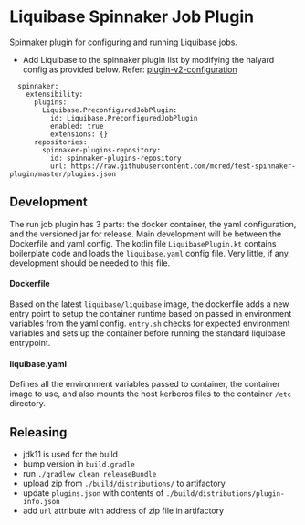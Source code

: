 # Liquibase Spinnaker Job Plugin
Spinnaker plugin for configuring and running Liquibase jobs.  

- Add Liquibase to the spinnaker plugin list by modifying the halyard config as provided below. Refer: [plugin-v2-configuration](https://spinnaker.io/guides/user/plugins/#plugin-v2-configuration-changes)

```
  spinnaker:
    extensibility:
      plugins:
        Liquibase.PreconfiguredJobPlugin:
          id: Liquibase.PreconfiguredJobPlugin
          enabled: true
          extensions: {}
      repositories:
        spinnaker-plugins-repository:
          id: spinnaker-plugins-repository
          url: https://raw.githubusercontent.com/mcred/test-spinnaker-plugin/master/plugins.json
```


## Development
The run job plugin has 3 parts: the docker container, the yaml configuration, and the versioned jar for release. Main development will be between the Dockerfile and yaml config. The kotlin file `LiquibasePlugin.kt` contains boilerplate code and loads the `liquibase.yaml` config file. Very little, if any, development should be needed to this file.  
#### Dockerfile
Based on the latest `liquibase/liquibase` image, the dockerfile adds a new entry point to setup the container runtime based on passed in environment variables from the yaml config. `entry.sh` checks for expected environment variables and sets up the container before running the standard liquibase entrypoint.   
#### liquibase.yaml
Defines all the environment variables passed to container, the container image to use, and also mounts the host kerberos files to the container `/etc` directory.

## Releasing
* jdk11 is used for the build
* bump version in `build.gradle`
* run `./gradlew clean releaseBundle`
* upload zip from `./build/distributions/` to artifactory
* update `plugins.json` with contents of `./build/distributions/plugin-info.json`
* add `url` attribute with address of zip file in artifactory